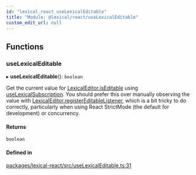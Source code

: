 ```yaml
---
id: "lexical_react_useLexicalEditable"
title: "Module: @lexical/react/useLexicalEditable"
custom_edit_url: null
---
```


## Functions

### useLexicalEditable

▸ **useLexicalEditable**(): `boolean`

Get the current value for [LexicalEditor.isEditable](../classes/lexical.LexicalEditor.md#iseditable)
using [useLexicalSubscription](lexical_react_useLexicalSubscription.md#uselexicalsubscription).
You should prefer this over manually observing the value with
[LexicalEditor.registerEditableListener](../classes/lexical.LexicalEditor.md#registereditablelistener),
which is a bit tricky to do correctly, particularly when using
React StrictMode (the default for development) or concurrency.

#### Returns

`boolean`

#### Defined in

[packages/lexical-react/src/useLexicalEditable.ts:31](https://github.com/QubitPi/lexical/tree/main/packages/lexical-react/src/useLexicalEditable.ts#L31)
